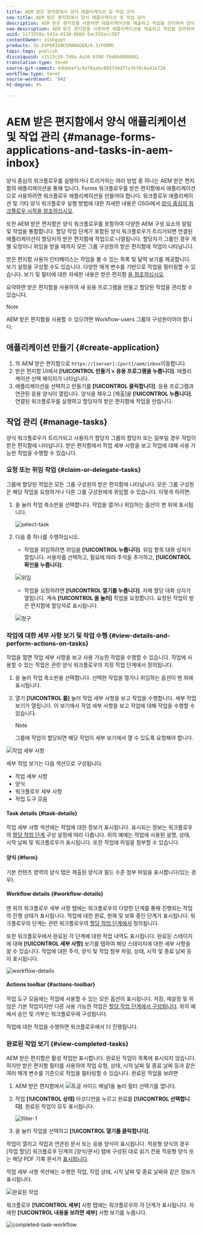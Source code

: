 ```yaml
---
title: AEM 받은 편지함에서 양식 애플리케이션 및 작업 관리
seo-title: AEM 받은 편지함에서 양식 애플리케이션 및 작업 관리
description: AEM 받은 편지함을 사용하면 애플리케이션을 제출하고 작업을 관리하여 양식 중심의 워크플로우를 실행할 수 있습니다.
seo-description: AEM 받은 편지함을 사용하면 애플리케이션을 제출하고 작업을 관리하여 양식 중심의 워크플로우를 실행할 수 있습니다.
uuid: 5173558a-542a-4130-8bb6-5ac555ecc507
contentOwner: vishgupt
products: SG_EXPERIENCEMANAGER/6.3/FORMS
topic-tags: publish
discoiquuid: c1515c58-7d9a-4a36-9390-f6d6b980b801
translation-type: tm+mt
source-git-commit: 4dbb6af1c0a76aabc003749d7fa76f8c6e41e726
workflow-type: tm+mt
source-wordcount: '942'
ht-degree: 0%

---
```



# AEM 받은 편지함에서 양식 애플리케이션 및 작업 관리 {#manage-forms-applications-and-tasks-in-aem-inbox}

양식 중심의 워크플로우를 실행하거나 트리거하는 여러 방법 중 하나는 AEM 받은 편지함의 애플리케이션을 통해 입니다. Forms 워크플로우를 받은 편지함에서 애플리케이션으로 사용하려면 워크플로우 애플리케이션을 만들어야 합니다. 워크플로우 애플리케이션 및 기타 양식 워크플로우 실행 방법에 대한 자세한 내용은 OSGi에서 [양식 중심의 워크플로우 시작을 참조하십시오](/help/forms/using/aem-forms-workflow.md#launch).

또한 AEM 받은 편지함은 양식 워크플로우를 포함하여 다양한 AEM 구성 요소의 알림 및 작업을 통합합니다. 할당 작업 단계가 포함된 양식 워크플로우가 트리거되면 연결된 애플리케이션이 할당자의 받은 편지함에 작업으로 나열됩니다. 할당자가 그룹인 경우 개별 요청이나 위임을 받을 때까지 모든 그룹 구성원의 받은 편지함에 작업이 나타납니다.

받은 편지함 사용자 인터페이스는 작업을 볼 수 있는 목록 및 달력 보기를 제공합니다. 보기 설정을 구성할 수도 있습니다. 다양한 매개 변수를 기반으로 작업을 필터링할 수 있습니다. 보기 및 필터에 대한 자세한 내용은 받은 편지함 [을 참조하십시오](/help/sites-authoring/inbox.md).

요약하면 받은 편지함을 사용하여 새 응용 프로그램을 만들고 할당된 작업을 관리할 수 있습니다.

>[!NOTE]
>
>AEM 받은 편지함을 사용할 수 있으려면 Workflow-users 그룹의 구성원이어야 합니다.

## 애플리케이션 만들기 {#create-application}

1. 의 AEM 받은 편지함으로 `https://[server]:[port]/aem/inbox`이동합니다.
1. 받은 편지함 UI에서 **[!UICONTROL 만들기 > 응용 프로그램을 누릅니다]**. 애플리케이션 선택 페이지가 나타납니다.
1. 애플리케이션을 선택하고 만들기를 **[!UICONTROL 클릭합니다]**. 응용 프로그램과 연관된 응용 양식이 열립니다. 양식을 채우고 [제출]을 **[!UICONTROL 누릅니다]**. 연결된 워크플로우를 실행하고 할당자의 받은 편지함에 작업을 만듭니다.

## 작업 관리 {#manage-tasks}

양식 워크플로우가 트리거되고 사용자가 할당자 그룹의 할당자 또는 일부일 경우 작업이 받은 편지함에 나타납니다. 받은 편지함에서 작업 세부 사항을 보고 작업에 대해 사용 가능한 작업을 수행할 수 있습니다.

### 요청 또는 위임 작업 {#claim-or-delegate-tasks}

그룹에 할당된 작업은 모든 그룹 구성원의 받은 편지함에 나타납니다. 모든 그룹 구성원은 해당 작업을 요청하거나 다른 그룹 구성원에게 위임할 수 있습니다. 이렇게 하려면:

1. 을 눌러 작업 축소판을 선택합니다. 작업을 열거나 위임하는 옵션이 맨 위에 표시됩니다.

   ![select-task](assets/select-task.png)

1. 다음 중 하나를 수행하십시오.

   * 작업을 위임하려면 위임을 **[!UICONTROL 누릅니다]**. 위임 항목 대화 상자가 열립니다. 사용자를 선택하고, 필요에 따라 주석을 추가하고, **[!UICONTROL 확인을 누릅니다]**.

   ![위임](assets/delegate.png)

   * 작업을 요청하려면 **[!UICONTROL 열기를 누릅니다]**. 자체 할당 대화 상자가 열립니다. 계속 **[!UICONTROL 을 눌러]** 작업을 요청합니다. 요청된 작업이 받은 편지함에 할당자로 표시됩니다.

   ![청구](assets/claim.png)

### 작업에 대한 세부 사항 보기 및 작업 수행 {#view-details-and-perform-actions-on-tasks}

작업을 열면 작업 세부 사항을 보고 사용 가능한 작업을 수행할 수 있습니다. 작업에 사용할 수 있는 작업은 관련 양식 워크플로우의 지정 작업 단계에서 정의됩니다.

1. 을 눌러 작업 축소판을 선택합니다. 선택한 작업을 열거나 위임하는 옵션이 맨 위에 표시됩니다.
1. 열기 **[!UICONTROL 를]** 눌러 작업 세부 사항을 보고 작업을 수행합니다. 세부 작업 보기가 열립니다. 이 보기에서 작업 세부 사항을 보고 작업에 대해 작업을 수행할 수 있습니다.

   >[!NOTE]
   >
   >그룹에 작업이 할당되면 해당 작업이 세부 보기에서 열 수 있도록 요청해야 합니다.

![작업 세부 사항](assets/task-details.png)

세부 작업 보기는 다음 섹션으로 구성됩니다.

* 작업 세부 사항
* 양식
* 워크플로우 세부 사항
* 작업 도구 모음

#### Task details {#task-details}

작업 세부 사항 섹션에는 작업에 대한 정보가 표시됩니다. 표시되는 정보는 워크플로우의 [할당 작업 단계](/help/sites-developing/workflows-step-ref.md) 구성 설정에 따라 다릅니다. 위의 예에는 작업에 사용된 설명, 상태, 시작 날짜 및 워크플로우가 표시됩니다. 또한 작업에 파일을 첨부할 수 있습니다.

#### 양식 {#form}

기본 컨텐츠 영역의 양식 탭은 제출된 양식과 필드 수준 첨부 파일을 표시합니다(있는 경우).

#### Workflow details {#workflow-details}

맨 위의 워크플로우 세부 사항 탭에는 워크플로우의 다양한 단계를 통해 진행되는 작업의 진행 상태가 표시됩니다. 작업에 대한 완료, 현재 및 보류 중인 단계가 표시됩니다. 워크플로우의 단계는 관련 워크플로우의 [할당 작업 단계에서](/help/sites-developing/workflows-step-ref.md) 정의됩니다.

또한 워크플로우에서 완료된 각 단계에 대한 작업 내역도 표시됩니다. 완료된 스테이지에 대해 **[!UICONTROL 세부 사항]** 보기를 탭하여 해당 스테이지에 대한 세부 사항을 알 수 있습니다. 작업에 대한 주석, 양식 및 작업 첨부 파일, 상태, 시작 및 종료 날짜 등이 표시됩니다.

![workflow-details](assets/workflow-details.png)

#### Actions toolbar {#actions-toolbar}

작업 도구 모음에는 작업에 사용할 수 있는 모든 옵션이 표시됩니다. 저장, 재설정 및 위임은 기본 작업이지만 다른 사용 가능한 작업은 [할당 작업 단계에서 구성됩니다](/help/sites-developing/workflows-step-ref.md). 위의 예에서 승인 및 거부는 워크플로우에 구성됩니다.

작업에 대한 작업을 수행하면 워크플로우에서 더 진행됩니다.

### 완료된 작업 보기 {#view-completed-tasks}

AEM 받은 편지함은 활성 작업만 표시합니다. 완료된 작업이 목록에 표시되지 않습니다. 하지만 받은 편지함 필터를 사용하여 작업 유형, 상태, 시작 날짜 및 종료 날짜 등과 같은 여러 매개 변수를 기준으로 작업을 필터링할 수 있습니다. 완료된 작업을 보려면

1. AEM 받은 편지함에서 ![토글 사이드 패널1을](assets/toggle-side-panel1.png) 눌러 필터 선택기를 엽니다.
1. 작업 **[!UICONTROL 상태]** 아코디언을 누르고 완료를 **[!UICONTROL 선택합니다]**. 완료된 작업이 모두 표시됩니다.

   ![filter-1](assets/filter-1.png)

1. 을 눌러 작업을 선택하고 **[!UICONTROL 열기를 클릭합니다]**.

작업이 열리고 작업과 연관된 문서 또는 응용 양식이 표시됩니다. 적응형 양식의 경우 [작업 할당] 워크플로우 단계의 [양식/문서] 탭에 구성된 대로 읽기 전용 적응형 양식 또는 해당 PDF 기록 문서가 [표시됩니다](/help/sites-developing/workflows-step-ref.md).

작업 세부 사항 섹션에는 수행한 작업, 작업 상태, 시작 날짜 및 종료 날짜와 같은 정보가 표시됩니다.

![완료된 작업](assets/completed-task.png)

워크플로우 **[!UICONTROL 세부]** 사항 탭에는 워크플로우의 각 단계가 표시됩니다. 자세한 **[!UICONTROL 내용을 보려면 세부]** 사항 보기를 누릅니다.

![completed-task-workflow](assets/completed-task-workflow.png)

